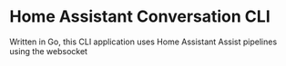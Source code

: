 # Home Assistant Conversation CLI

Written in Go, this CLI application uses Home Assistant Assist pipelines using the websocket
